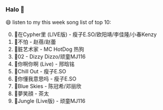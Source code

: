 

### Halo 👋

😄 listen to my this week song list of top 10:

0. 🌈在Cypher里  (LIVE版) - 瘦子E.SO/欧阳靖/李佳隆/小春Kenzy
1. 🌈不怕 - 赵蓓/赵蕾
2. 🌈脏艺术家 - MC HotDog 热狗
3. 🌈02 - Dizzy Dizzo/顽童MJ116
4. 🌈你啊你啊 (Live) - 邢晗铭
5. 🌈Chill Out - 瘦子E.SO
6. 🌈你懂我意思吗 - 瘦子E.SO
7. 🌈Blue Skies - 陈冠希/邓丽欣
8. 🌈夢笑顔 - 茶太
9. 🌈Jungle (Live版) - 顽童MJ116


